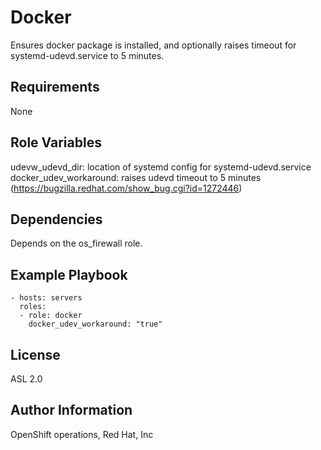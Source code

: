 Docker
=========

Ensures docker package is installed, and optionally raises timeout for systemd-udevd.service to 5 minutes.

Requirements
------------

None

Role Variables
--------------

udevw_udevd_dir: location of systemd config for systemd-udevd.service
docker_udev_workaround: raises udevd timeout to 5 minutes (https://bugzilla.redhat.com/show_bug.cgi?id=1272446)

Dependencies
------------

Depends on the os_firewall role.

Example Playbook
----------------

    - hosts: servers
      roles:
      - role: docker
        docker_udev_workaround: "true"

License
-------

ASL 2.0

Author Information
------------------

OpenShift operations, Red Hat, Inc
